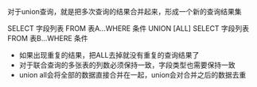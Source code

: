 对于union查询，就是把多次查询的结果合并起来，形成一个新的查询结果集

SELECT 字段列表 FROM 表A...WHERE 条件
UNION \[ALL]
SELECT 字段列表 FROM 表B...WHERE 条件


- 如果出现重复的结果，把ALL去掉就没有重复的查询结果了
- 对于联合查询的多张表的列数必须保持一致，字段类型也需要保持一致
- union all会将全部的数据直接合并在一起，union会对合并之后的数据去重

